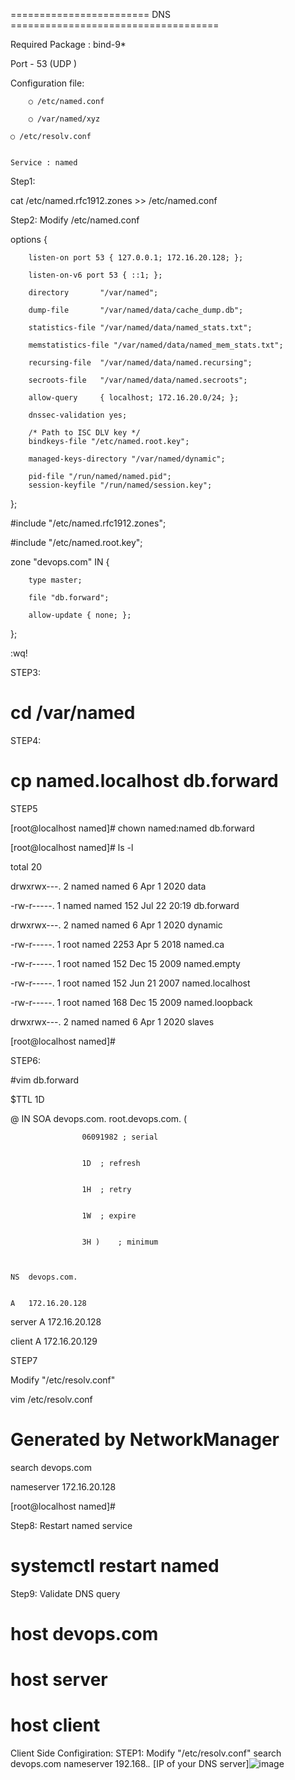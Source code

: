 ======================== DNS ====================================

 Required Package : bind-9*
	
 Port - 53 (UDP )
	
	
Configuration file:
	
        
        ○ /etc/named.conf
	
        ○ /var/named/xyz
        
	○ /etc/resolv.conf
		
		
	Service : named


Step1:


cat /etc/named.rfc1912.zones >> /etc/named.conf



Step2: Modify /etc/named.conf


options {

        listen-on port 53 { 127.0.0.1; 172.16.20.128; };
	
        listen-on-v6 port 53 { ::1; };
	
        directory       "/var/named";
	
        dump-file       "/var/named/data/cache_dump.db";
	
        statistics-file "/var/named/data/named_stats.txt";
	
        memstatistics-file "/var/named/data/named_mem_stats.txt";
	
        recursing-file  "/var/named/data/named.recursing";
	
        secroots-file   "/var/named/data/named.secroots";
	
        allow-query     { localhost; 172.16.20.0/24; };

        dnssec-validation yes;

        /* Path to ISC DLV key */
        bindkeys-file "/etc/named.root.key";

        managed-keys-directory "/var/named/dynamic";

        pid-file "/run/named/named.pid";
        session-keyfile "/run/named/session.key";
};


#include "/etc/named.rfc1912.zones";

#include "/etc/named.root.key";



zone "devops.com" IN {

        type master;
	
        file "db.forward";
	
        allow-update { none; };
	
};


:wq!


STEP3:

# cd /var/named

STEP4:


# cp named.localhost db.forward


STEP5


[root@localhost named]# chown named:named db.forward 


[root@localhost named]# ls -l


total 20


drwxrwx---. 2 named named    6 Apr  1  2020 data


-rw-r-----. 1 named named  152 Jul 22 20:19 db.forward


drwxrwx---. 2 named named    6 Apr  1  2020 dynamic


-rw-r-----. 1 root  named 2253 Apr  5  2018 named.ca


-rw-r-----. 1 root  named  152 Dec 15  2009 named.empty


-rw-r-----. 1 root  named  152 Jun 21  2007 named.localhost


-rw-r-----. 1 root  named  168 Dec 15  2009 named.loopback


drwxrwx---. 2 named named    6 Apr  1  2020 slaves


[root@localhost named]# 



STEP6:


#vim db.forward



$TTL 1D


@	IN SOA	devops.com. root.devops.com. (


					06091982 ; serial
					
					
					1D	; refresh
					
					
					1H	; retry
					
					
					1W	; expire
					
					
					3H )	; minimum
					
					
					
	NS	devops.com.
	
	
	A	172.16.20.128
		
server	A	172.16.20.128

client  A	172.16.20.129


STEP7


Modify "/etc/resolv.conf"


vim /etc/resolv.conf


# Generated by NetworkManager


search devops.com


nameserver 172.16.20.128


[root@localhost named]#


Step8: Restart named service
# systemctl restart named



Step9: Validate DNS query
# host devops.com
# host server
# host client

Client Side Configiration:
STEP1:
Modify "/etc/resolv.conf"
search devops.com 
nameserver 192.168.*.* [IP of your DNS server]![image](https://user-images.githubusercontent.com/87597729/210302443-3285e1c6-b470-4cf7-8d8c-cdd7be424d07.png)
